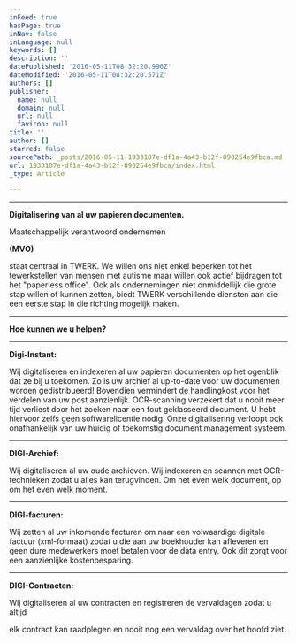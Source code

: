 ```yaml
---
inFeed: true
hasPage: true
inNav: false
inLanguage: null
keywords: []
description: ''
datePublished: '2016-05-11T08:32:20.996Z'
dateModified: '2016-05-11T08:32:20.571Z'
authors: []
publisher:
  name: null
  domain: null
  url: null
  favicon: null
title: ''
author: []
starred: false
sourcePath: _posts/2016-05-11-1933187e-df1a-4a43-b12f-890254e9fbca.md
url: 1933187e-df1a-4a43-b12f-890254e9fbca/index.html
_type: Article

---
```

****

**Digitalisering van al uw papieren documenten.**

Maatschappelijk verantwoord ondernemen 

**(MVO)**

staat centraal in TWERK. We willen ons niet enkel beperken tot het tewerkstellen van mensen met autisme maar willen ook actief bijdragen tot het "paperless office". Ook als ondernemingen niet onmiddellijk die grote stap willen of kunnen zetten, biedt TWERK verschillende diensten aan die een eerste stap in die richting mogelijk maken.

****

**Hoe kunnen we u helpen?**

****

**Digi-Instant:**

Wij digitaliseren en indexeren al uw papieren documenten op het ogenblik dat ze bij u toekomen. Zo is uw archief al up-to-date voor uw documenten worden gedistribueerd! Bovendien vermindert de handlingkost voor het verdelen van uw post aanzienlijk. OCR-scanning verzekert dat u nooit meer tijd verliest door het zoeken naar een fout geklasseerd document. U hebt hiervoor zelfs geen softwarelicentie nodig. Onze digitalisering verloopt ook onafhankelijk van uw huidig of toekomstig document management systeem.

****

**DIGI-Archief:**

Wij digitaliseren al uw oude archieven. Wij indexeren en scannen met OCR-technieken zodat u alles kan terugvinden. Om het even welk document, op om het even welk moment.

****

**DIGI-facturen:**

Wij zetten al uw inkomende facturen om naar een volwaardige digitale factuur (xml-formaat) zodat u die aan uw boekhouder kan afleveren en geen dure medewerkers moet betalen voor de data entry. Ook dit zorgt voor een aanzienlijke kostenbesparing.

****

**DIGI-Contracten:**

Wij digitaliseren al uw contracten en registreren de vervaldagen zodat u altijd 

elk contract kan raadplegen en nooit nog een
vervaldag over het hoofd ziet.